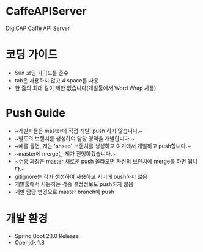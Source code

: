 # CaffeAPIServer
DigiCAP Caffe API Server

# 코딩 가이드
- Sun 코딩 가이드를 준수
- tab은 사용하지 않고 4 space를 사용
- 한 줄의 최대 길이 제한 없습니다(개발툴에서 Word Wrap 사용)

# Push Guide
- ~개발자들은 master에 직접 개발, push 하지 않습니다.~
- ~별도의 브랜치를 생성하여 담당 영역을 개발합니다.~
- ~예를 들면, 저는 'shseo' 브랜치를 생성하고 여기에서 개발하고 push합니다.~
- ~master에 merge는 제가 진행하겠습니다.~
- ~수홍 과장은 master 새로운 push 올라오면 자신의 브런치에 merge를 하면 됩니다.~
- gitignore는 각자 생성하여 사용하고 서버에 push하지 않음
- 개발툴에서 사용하는 각종 설정정보도 push하지 않음
- 개발 담당 변경으로 master branch에 push

# 개발 환경
- Spring Boot 2.1.0 Release
- Openjdk 1.8
